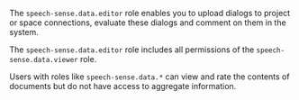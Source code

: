The `speech-sense.data.editor` role enables you to upload dialogs to project or space connections, evaluate these dialogs and comment on them in the system.

The `speech-sense.data.editor` role includes all permissions of the `speech-sense.data.viewer` role.

Users with roles like `speech-sense.data.*` can view and rate the contents of documents but do not have access to aggregate information.